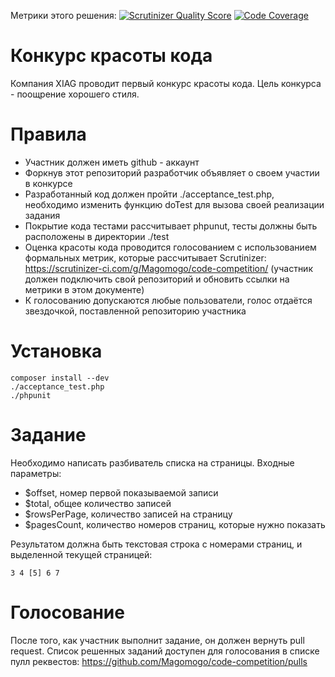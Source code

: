 Метрики этого решения: 
[![Scrutinizer Quality Score](https://scrutinizer-ci.com/g/Magomogo/code-competition/badges/quality-score.png?s=425109351a8488b0b72903e0132a4cd07fb39c5f)](https://scrutinizer-ci.com/g/Magomogo/code-competition/) [![Code Coverage](https://scrutinizer-ci.com/g/Magomogo/code-competition/badges/coverage.png?s=2202d932963da16b3956425579078cc8356e148d)](https://scrutinizer-ci.com/g/Magomogo/code-competition/)


Конкурс красоты кода
====================

Компания XIAG проводит первый конкурс красоты кода. Цель конкурса - поощрение хорошего стиля.


Правила
=======

- Участник должен иметь github - аккаунт
- Форкнув этот репозиторий разработчик объявляет о своем участии в конкурсе
- Разработанный код должен пройти ./acceptance_test.php, необходимо изменить функцию doTest для вызова своей реализации
  задания
- Покрытие кода тестами рассчитывает phpunut, тесты должны быть расположены в директории ./test
- Оценка красоты кода проводится голосованием с использованием формальных метрик, которые рассчитывает Scrutinizer:
  https://scrutinizer-ci.com/g/Magomogo/code-competition/ (участник должен подключить свой репозиторий и обновить ссылки
  на метрики в этом документе)
- К голосованию допускаются любые пользователи, голос отдаётся звездочкой, поставленной репозиторию участника

Установка
=========

    composer install --dev
    ./acceptance_test.php
    ./phpunit

Задание
=======

Необходимо написать разбиватель списка на страницы. Входные параметры:

- $offset, номер первой показываемой записи
- $total, общее количество записей
- $rowsPerPage, количество записей на страницу
- $pagesCount, количество номеров страниц, которые нужно показать

Результатом должна быть текстовая строка с номерами страниц, и выделенной текущей страницей:

    3 4 [5] 6 7
    
Голосование
===========

После того, как участник выполнит задание, он должен вернуть pull request. Список решенных заданий доступен
для голосования в списке пулл реквестов: https://github.com/Magomogo/code-competition/pulls


    
